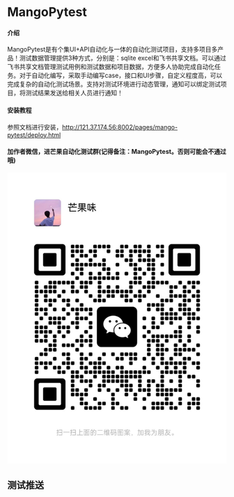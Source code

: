 # MangoPytest

#### 介绍

MangoPytest是有个集UI+API自动化与一体的自动化测试项目，支持多项目多产品！测试数据管理提供3种方式，分别是：sqlite
excel和飞书共享文档。可以通过飞书共享文档管理测试用例和测试数据和项目数据，方便多人协助完成自动化任务。对于自动化编写，采取手动编写case，接口和UI步骤，自定义程度高，可以完成复杂的自动化测试场景。支持对测试环境进行动态管理，通知可以绑定测试项目，将测试结果发送给相关人员进行通知！

#### 安装教程

参照文档进行安装，http://121.37.174.56:8002/pages/mango-pytest/deploy.html

#### 加作者微信，进芒果自动化测试群(记得备注：MangoPytest。否则可能会不通过哦)

![img_8.png](img_8.png)
## 测试推送